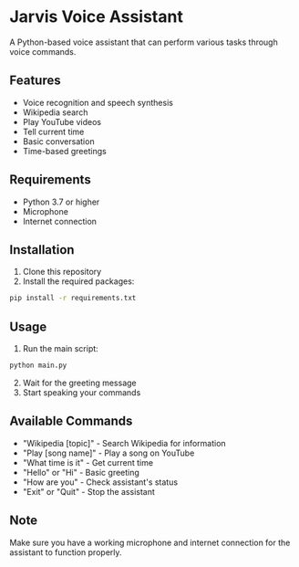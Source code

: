 # Jarvis Voice Assistant

A Python-based voice assistant that can perform various tasks through voice commands.

## Features

- Voice recognition and speech synthesis
- Wikipedia search
- Play YouTube videos
- Tell current time
- Basic conversation
- Time-based greetings

## Requirements

- Python 3.7 or higher
- Microphone
- Internet connection

## Installation

1. Clone this repository
2. Install the required packages:
```bash
pip install -r requirements.txt
```

## Usage

1. Run the main script:
```bash
python main.py
```

2. Wait for the greeting message
3. Start speaking your commands

## Available Commands

- "Wikipedia [topic]" - Search Wikipedia for information
- "Play [song name]" - Play a song on YouTube
- "What time is it" - Get current time
- "Hello" or "Hi" - Basic greeting
- "How are you" - Check assistant's status
- "Exit" or "Quit" - Stop the assistant

## Note

Make sure you have a working microphone and internet connection for the assistant to function properly. 